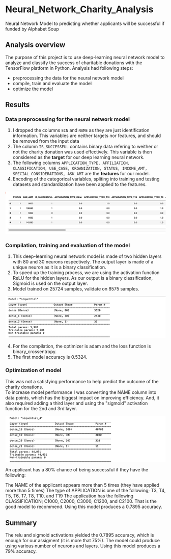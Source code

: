 # Neural_Network_Charity_Analysis
Neural Network Model to predicting whether applicants will be successful if funded by Alphabet Soup

## Analysis overview

The purpose of this project is to use deep-learning neural network model to analyze and classify the success of charitable donations with the TensorFlow platform in Python. Analysis had following steps:

* preprocessing the data for the neural network model  
* compile, train and evaluate the model  
* optimize the model  

## Results

### Data preprocessing for the neural network model

1. I dropped the columns <code>EIN</code> and <code>NAME</code> as they are just identification information. This variables are neither targets nor features, and should be removed from the input data
2. The column <code>IS_SUCCESSFUL</code> contains binary data refering to weither or not the charity donation was used effectively. This variable is then considered as the **target** for our deep learning neural network.
3. The following columns <code>APPLICATION_TYPE, AFFILIATION, CLASSIFICATION, USE_CASE, ORGANIZATION, STATUS, INCOME_AMT, SPECIAL_CONSIDERATIONS, ASK_AMT</code> are the **features** for our model.
4. Encoding of the categorical variables, spliting into training and testing datasets and standardization have been applied to the features.

![img1.png](images/img1.png) 


### Compilation, training and evaluation of the model

1. This deep-learning neural network model is made of two hidden layers with 80 and 30 neurons respectively.
The output layer is made of a unique neuron as it is a binary classification.
2. To speed up the training process, we are using the activation function ReLU for the hidden layers. As our output is a binary classification, Sigmoid is used on the output layer.
3. Model trained on 25724 samples, validate on 8575 samples.

![img2.png](images/img2.png) 

4. For the compilation, the optimizer is adam and the loss function is binary_crossentropy.
5. The first model accuracy is 0.5324. 

### Optimization of model

This was not a satisfying performance to help predict the outcome of the charity donations.   
To increase model performance I was converting the NAME column into data points, which has the biggest impact on improving efficiency. And, it also required adding a third layer and using the "sigmoid" activation function for the 2nd and 3rd layer.

![img3.png](images/img3.png) 

An applicant has a 80% chance of being successful if they have the following:

The NAME of the applicant appears more than 5 times (they have applied more than 5 times)
The type of APPLICATION is one of the following; T3, T4, T5, T6, T7, T8, T10, and T19
The application has the following CLASSIFICATION; C1000, C2000, C3000, C1200, and C2100.
That is the good model to recommend. Using this model produces a  0.7895 accuracy. 

## Summary

The relu and sigmoid activations yielded the 0.7895 accuracy, which is enough for our assigment (it is more that 75%). The model could produce using various number of neurons and layers. Using this model produces a 79% accuracy. 